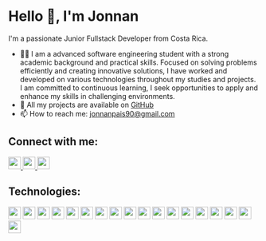 # Hello 👋, I'm Jonnan

I'm a passionate Junior Fullstack Developer from Costa Rica.

- 🙍‍♂️ I am a advanced software engineering student with a strong academic background and practical skills. Focused on solving problems efficiently and creating innovative     solutions, I have worked and developed on various technologies throughout my studies and projects. I am committed to continuous learning, I seek opportunities to apply and enhance my skills in challenging environments.
- 💼 All my projects are available on [GitHub](https://github.com/pais712?tab=repositories)
- 📫 How to reach me: [jonnanpais90@gmail.com](mailto:jonnanpais90@gmail.com)

## Connect with me:
<p align="left">
  <a href="https://www.instagram.com/pais_712/">
    <img src="https://img.shields.io/badge/-Instagram-E4405F?style=flat-square&logo=instagram&logoColor=white" height="25" />
  </a>
  <a href="https://www.facebook.com/share/LVMwPHuvS6dMFHQQ/?mibextid=qi2Omg">
    <img src="https://img.shields.io/badge/-Facebook-1877F2?style=flat-square&logo=facebook&logoColor=white" height="25" />
  </a>
  <a href="https://www.linkedin.com/in/jonnan-pa%C3%ADs-97ab32254?utm_source=share&utm_campaign=share_via&utm_content=profile&utm_medium=android_app">
    <img src="https://img.shields.io/badge/-LinkedIn-blue?style=flat-square&logo=Linkedin&logoColor=white" height="25" />
  </a>
</p>

## Technologies:
<p align="left">
  <img src="https://img.shields.io/badge/-C%23-239120?style=flat-square&logo=c-sharp&logoColor=white" height="25" />
  <img src="https://img.shields.io/badge/-Java-007396?style=flat-square&logo=java&logoColor=white" height="25" />
  <img src="https://img.shields.io/badge/-JavaScript-F7DF1E?style=flat-square&logo=javascript&logoColor=black" height="25" />
  <img src="https://img.shields.io/badge/-HTML-E34F26?style=flat-square&logo=html5&logoColor=white" height="25" />
  <img src="https://img.shields.io/badge/-CSS-1572B6?style=flat-square&logo=css3&logoColor=white" height="25" />
  <img src="https://img.shields.io/badge/-Python-3776AB?style=flat-square&logo=python&logoColor=white" height="25" />
  <img src="https://img.shields.io/badge/-PHP-777BB4?style=flat-square&logo=php&logoColor=white" height="25" />
  <img src="https://img.shields.io/badge/-Visual%20Studio-5C2D91?style=flat-square&logo=visual-studio&logoColor=white" height="25" />
  <img src="https://img.shields.io/badge/-Visual%20Studio%20Code-007ACC?style=flat-square&logo=visual-studio-code&logoColor=white" height="25" />
  <img src="https://img.shields.io/badge/-NetBeans-1B6AC6?style=flat-square&logo=apache-netbeans-ide&logoColor=white" height="25" />
  <img src="https://img.shields.io/badge/-SQL%20Server-CC2927?style=flat-square&logo=microsoft-sql-server&logoColor=white" height="25" />
  <img src="https://img.shields.io/badge/-MySQL-4479A1?style=flat-square&logo=mysql&logoColor=white" height="25" />
  <img src="https://img.shields.io/badge/-.NET-512BD4?style=flat-square&logo=.net&logoColor=white" height="25" />
  <img src="https://img.shields.io/badge/-React-61DAFB?style=flat-square&logo=react&logoColor=white" height="25" />
  <img src="https://img.shields.io/badge/-Postman-FF6C37?style=flat-square&logo=postman&logoColor=white" height="25" />
  <img src="https://img.shields.io/badge/-Angular-DD0031?style=flat-square&logo=angular&logoColor=white" height="25" />
  <img src="https://img.shields.io/badge/-Excel-217346?style=flat-square&logo=microsoft-excel&logoColor=white" height="25" />
  <img src="https://img.shields.io/badge/-Git-F05032?style=flat-square&logo=git&logoColor=white" height="25" />
</p>
